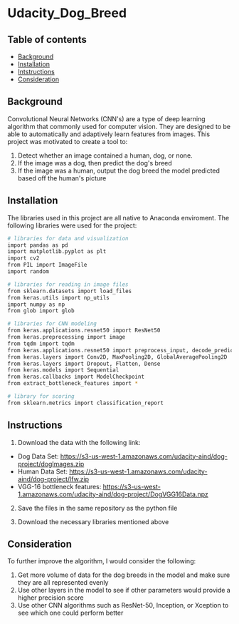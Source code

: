 # Udacity_Dog_Breed
 
## Table of contents

- [Background](#background)
- [Installation](#installation)
- [Intstructions](#instructions)
- [Consideration](#consideration)


## Background

Convolutional Neural Networks (CNN's) are a type of deep learning algorithm that commonly used for computer vision. They are designed to be able to automatically and adaptively learn features from images. This project was motivated to create a tool to:
1. Detect whether an image contained a human, dog, or none.
2. If the image was a dog, then predict the dog's breed
3. If the image was a human, output the dog breed the model predicted based off the human's picture

## Installation
  The libraries used in this project are all native to Anaconda enviroment. The following libraries were used for the project:
```bash
# libraries for data and visualization
import pandas as pd
import matplotlib.pyplot as plt
import cv2
from PIL import ImageFile
import random

# libraries for reading in image files
from sklearn.datasets import load_files       
from keras.utils import np_utils
import numpy as np
from glob import glob

# libraries for CNN modeling
from keras.applications.resnet50 import ResNet50
from keras.preprocessing import image                  
from tqdm import tqdm
from keras.applications.resnet50 import preprocess_input, decode_predictions
from keras.layers import Conv2D, MaxPooling2D, GlobalAveragePooling2D
from keras.layers import Dropout, Flatten, Dense
from keras.models import Sequential
from keras.callbacks import ModelCheckpoint  
from extract_bottleneck_features import *

# library for scoring
from sklearn.metrics import classification_report
```

## Instructions

1. Download the data with the following link:
- Dog Data Set: https://s3-us-west-1.amazonaws.com/udacity-aind/dog-project/dogImages.zip
- Human Data Set: https://s3-us-west-1.amazonaws.com/udacity-aind/dog-project/lfw.zip
- VGG-16 bottleneck features: https://s3-us-west-1.amazonaws.com/udacity-aind/dog-project/DogVGG16Data.npz

2. Save the files in the same repository as the python file

3. Download the necessary libraries mentioned above

## Consideration
To further improve the algorithm, I would consider the following:
1. Get more volume of data for the dog breeds in the model and make sure they are all represented evenly
2. Use other layers in the model to see if other parameters would provide a higher precision score
3. Use other CNN algorithms such as ResNet-50, Inception, or Xception to see which one  could perform better


